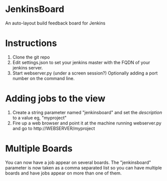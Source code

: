 # JenkinsBoard
An auto-layout build feedback board for Jenkins

# Instructions
1. Clone the git repo
2. Edit settings.json to set your jenkins master with the FQDN of your jenkins server.
3. Start webserver.py (under a screen session?) Optionally adding a port number on the command line.

# Adding jobs to the view
1. Create a string parameter named "jenkinsboard" and set the _description_ to a value eg, "myproject"
2. Fire up a web browser and point it at the machine running webserver.py and go to http://WEBSERVER/myproject

# Multiple Boards
You can now have a job appear on several boards. The "jenkinsboard" parameter is
now taken as a comma separated list so you can have multiple boards and have jobs
appear on more than one of them.